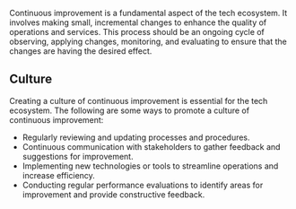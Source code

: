Continuous improvement is a fundamental aspect of the tech ecosystem. It involves making small, incremental changes to enhance the quality of operations and services. This process should be an ongoing cycle of observing, applying changes, monitoring, and evaluating to ensure that the changes are having the desired effect.

## Culture

Creating a culture of continuous improvement is essential for the tech ecosystem. The following are some ways to promote a culture of continuous improvement:

- Regularly reviewing and updating processes and procedures.
- Continuous communication with stakeholders to gather feedback and suggestions for improvement.
- Implementing new technologies or tools to streamline operations and increase efficiency.
- Conducting regular performance evaluations to identify areas for improvement and provide constructive feedback.